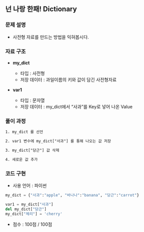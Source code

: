 ## 넌 나랑 한패! Dictionary

### 문제 설명

- 사전형 자료를 만드는 방법을 익혀봅시다.

### 자료 구조

- **my_dict**
    - 타입 : 사전형
    - 저장 데이터 : 과일이름의 키와 값이 담긴 사전형자료

- **var1**
    - 타입 : 문자열
    - 저장 데이터 : my_dict에서 “사과”를 Key로 넣어 나온 Value

### 풀이 과정

```txt
1. my_dict 를 선언

2. var1 변수에 my_dict["사과"] 를 통해 나오는 값 저장

3. my_dict["당근"] 값 삭제

4. 새로운 값 추가
```

### 코드 구현
- 사용 언어 : 파이썬

```python
my_dict = {"사과":"apple", "바나나":"banana", "당근":"carrot"}

var1 = my_dict["사과"]
del my_dict["당근"]
my_dict["체리"] = 'cherry'
```

- 점수 : 100점 / 100점

